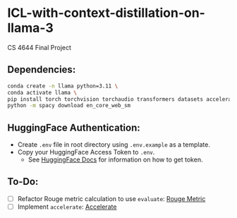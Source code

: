 # ICL-with-context-distillation-on-llama-3

CS 4644 Final Project

## Dependencies:

```bash
conda create -n llama python=3.11 \
conda activate llama \
pip install torch torchvision torchaudio transformers datasets accelerate huggingface_hub python-dotenv pandas rouge-score sentencepiece spacy summa \
python -m spacy download en_core_web_sm
```

## HuggingFace Authentication:

-   Create `.env` file in root directory using `.env.example` as a template.
-   Copy your HuggingFace Access Token to `.env`.
    -   See [HuggingFace Docs](https://huggingface.co/docs/hub/en/security-tokens) for information on how to get token.

## To-Do:

-   [ ] Refactor Rouge metric calculation to use `evaluate`: [Rouge Metric](https://huggingface.co/spaces/evaluate-metric/rouge)
-   [ ] Implement `accelerate`: [Accelerate](https://huggingface.co/docs/transformers/en/accelerate)
